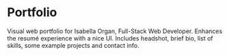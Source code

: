 # Portfolio

Visual web portfolio for Isabella Organ, Full-Stack Web Developer.
Enhances the resumé experience with a nice UI. Includes headshot, brief bio, list of skills,
some example projects and contact info.
